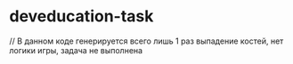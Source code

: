# deveducation-task

// В данном коде генерируется всего лишь 1 раз выпадение костей, нет логики игры, задача не выполнена
